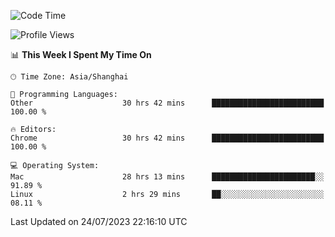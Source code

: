 <!--START_SECTION:waka-->
![Code Time](http://img.shields.io/badge/Code%20Time-957%20hrs%2012%20mins-blue)

![Profile Views](http://img.shields.io/badge/Profile%20Views-0-blue)

📊 **This Week I Spent My Time On** 

```text
🕑︎ Time Zone: Asia/Shanghai

💬 Programming Languages: 
Other                    30 hrs 42 mins      █████████████████████████   100.00 % 

🔥 Editors: 
Chrome                   30 hrs 42 mins      █████████████████████████   100.00 % 

💻 Operating System: 
Mac                      28 hrs 13 mins      ███████████████████████░░   91.89 % 
Linux                    2 hrs 29 mins       ██░░░░░░░░░░░░░░░░░░░░░░░   08.11 % 
```


 Last Updated on 24/07/2023 22:16:10 UTC
<!--END_SECTION:waka-->